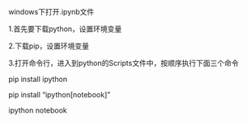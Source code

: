 windows下打开.ipynb文件

1.首先要下载python，设置环境变量

2.下载pip，设置环境变量

3.打开命令行，进入到python的Scripts文件中，按顺序执行下面三个命令

pip install ipython

pip install “ipython[notebook]”  

ipython notebook
